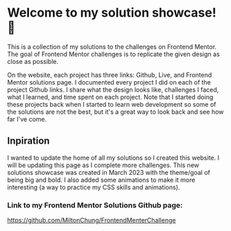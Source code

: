 # Welcome to my solution showcase! 👋

This is a collection of my solutions to the challenges on Frontend Mentor. The goal of Frontend Mentor challenges is to replicate the given design as close as possible.

On the website, each project has three links: Github, Live, and Frontend Mentor solutions page. I documented every project I did on each of the project Github links. I share what the design looks like, challenges I faced, what I learned, and time spent on each project. Note that I started doing these projects back when I started to learn web development so some of the solutions are not the best, but it's a great way to look back and see how far I've come.

## Inpiration

I wanted to update the home of all my solutions so I created this website. I will be updating this page as I complete more challenges. This new solutions showcase was created in March 2023 with the theme/goal of being big and bold. I also added some animations to make it more interesting (a way to practice my CSS skills and animations).

### Link to my Frontend Mentor Solutions Github page:

https://github.com/MiltonChung/FrontendMenterChallenge

